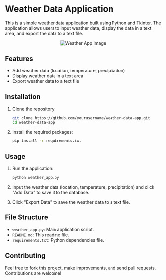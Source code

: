 # Weather Data Application

This is a simple weather data application built using Python and Tkinter. The application allows users to input weather data, display the data in a text area, and export the data to a text file.



<div style="text-align:center"><img src="https://github.com/AlishbahGhazanfar/Weather_app-tkinter/assets/171797920/9f15ac7f-7ea0-4b63-8912-9c390c8cb321" alt="Weather App Image"></div>






## Features

- Add weather data (location, temperature, precipitation)
- Display weather data in a text area
- Export weather data to a text file

## Installation

1. Clone the repository:
    ```bash
    git clone https://github.com/yourusername/weather-data-app.git
    cd weather-data-app
    ```

2. Install the required packages:
    ```bash
    pip install -r requirements.txt
    ```

## Usage

1. Run the application:
    ```bash
    python weather_app.py
    ```

2. Input the weather data (location, temperature, precipitation) and click "Add Data" to save it to the database.

3. Click "Export Data" to save the weather data to a text file.

## File Structure

- `weather_app.py`: Main application script.
- `README.md`: This readme file.
- `requirements.txt`: Python dependencies file.

## Contributing

Feel free to fork this project, make improvements, and send pull requests. Contributions are welcome!

